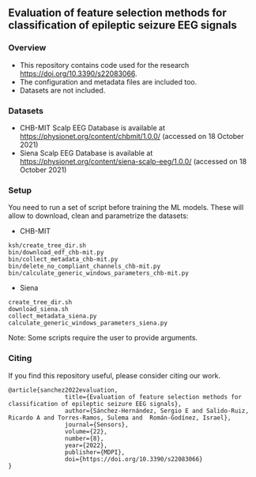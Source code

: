 ## Evaluation of feature selection methods for classification of epileptic seizure EEG signals

### Overview

* This repository contains code used for the research https://doi.org/10.3390/s22083066.
* The configuration and metadata files are included too.
* Datasets are not included.

### Datasets

* CHB-MIT Scalp EEG Database is available at https://physionet.org/content/chbmit/1.0.0/ (accessed on 18 October 2021)
* Siena Scalp EEG Database is available at https://physionet.org/content/siena-scalp-eeg/1.0.0/ (accessed on 18 October 2021)

### Setup
You need to run a set of script before training the ML models. These will allow to download, clean and parametrize the datasets:

* CHB-MIT
```
ksh/create_tree_dir.sh
bin/download_edf_chb-mit.py
bin/collect_metadata_chb-mit.py
bin/delete_no_compliant_channels_chb-mit.py
bin/calculate_generic_windows_parameters_chb-mit.py
```

* Siena
```
create_tree_dir.sh
download_siena.sh
collect_metadata_siena.py
calculate_generic_windows_parameters_siena.py
```

Note: Some scripts require the user to provide arguments.

### Citing

If you find this repository useful, please consider citing our work.
```
@article{sanchez2022evaluation,
                title={Evaluation of feature selection methods for classification of epileptic seizure EEG signals},
                author={Sánchez-Hernández, Sergio E and Salido-Ruiz, Ricardo A and Torres-Ramos, Sulema and  Román-Godínez, Israel},
                journal={Sensors},
                volume={22},
                number={8},
                year={2022},
                publisher={MDPI},
                doi={https://doi.org/10.3390/s22083066}
}
```